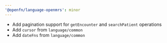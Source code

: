 ```yaml
---
'@openfn/language-openmrs': minor
---
```


- Add pagination support for `getEncounter` and `searchPatient` operations
- Add `cursor` from `language/common`
- Add `dateFns` from `language/common`
